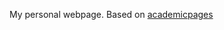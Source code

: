 My personal webpage. Based on [academicpages](https://github.com/academicpages/academicpages.github.io)